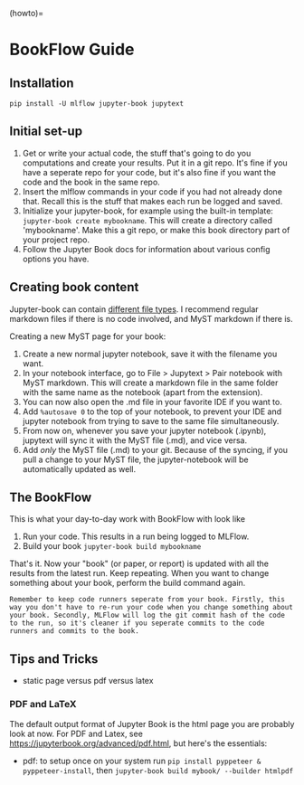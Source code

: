 (howto)=
# BookFlow Guide

## Installation
`pip install -U mlflow jupyter-book jupytext` 

## Initial set-up
1. Get or write your actual code, the stuff that's going to do you computations and create your results. Put it in a git repo. It's fine if you have a seperate repo for your code, but it's also fine if you want the code and the book in the same repo.
1. Insert the mlflow commands in your code if you had not already done that. Recall this is the stuff that makes each run be logged and saved. 
1. Initialize your jupyter-book, for example using the built-in template:
`jupyter-book create mybookname`. This will create a directory called 'mybookname'. Make this a git repo, or make this book directory part of your project repo.
1. Follow the Jupyter Book docs for information about various config options you have. 

## Creating book content
Jupyter-book can contain [different file types](https://jupyterbook.org/content-types/index.html). I recommend regular markdown files if there is no code involved, and MyST markdown if there is. 

Creating a new MyST page for your book:
1. Create a new normal jupyter notebook, save it with the filename you want. 
1. In your notebook interface, go to File > Jupytext > Pair notebook with MyST markdown. This will create a markdown file in the same folder with the same name as the notebook (apart from the extension).
1. You can now also open the .md file in your favorite IDE if you want to.  
1. Add `%autosave 0` to the top of your notebook, to prevent your IDE and jupyter notebook from trying to save to the same file simultaneously.
1. From now on, whenever you save your jupyter notebook (.ipynb), jupytext will sync it with the MyST file (.md), and vice versa. 
1. Add _only_ the MyST file (.md) to your git. Because of the syncing, if you pull a change to your MyST file, the jupyter-notebook will be automatically updated as well.

## The BookFlow
This is what your day-to-day work with BookFlow with look like

1. Run your code. This results in a run being logged to MLFlow. 
1. Build your book `jupyter-book build mybookname`

That's it. Now your "book" (or paper, or report) is updated with all the results from the latest run. Keep repeating. When you want to change something about your book, perform the build command again. 

```{tip}
Remember to keep code runners seperate from your book. Firstly, this way you don't have to re-run your code when you change something about your book. Secondly, MLFlow will log the git commit hash of the code to the run, so it's cleaner if you seperate commits to the code runners and commits to the book.
```

## Tips and Tricks

- static page versus pdf versus latex

### PDF and LaTeX
The default output format of Jupyter Book is the html page you are probably look at now. For PDF and Latex, see <https://jupyterbook.org/advanced/pdf.html>, but here's the essentials:

- pdf: to setup once on your system run `pip install pyppeteer & pyppeteer-install`, then `jupyter-book build mybook/ --builder htmlpdf` 

 
